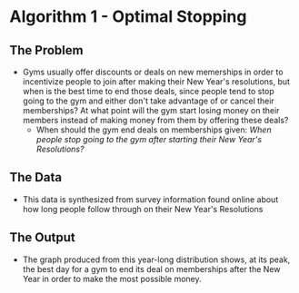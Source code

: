 # Algorithm 1 - Optimal Stopping
## The Problem
*   Gyms usually offer discounts or deals on new memerships in order to incentivize people to join after making their New Year's resolutions, but when is the best time to end those deals, since people tend to stop going to the gym and either don't take advantage of or cancel their memberships? At what point will the gym start losing money on their members instead of making money from them by offering these deals? 
    *   When should the gym end deals on memberships given: *When people stop going to the gym after starting their New Year's Resolutions?*
## The Data
*   This data is synthesized from survey information found online about how long people follow through on their New Year's Resolutions

## The Output
*   The graph produced from this year-long distribution shows, at its peak, the best day for a gym to end its deal on memberships after the New Year in order to make the most possible money.